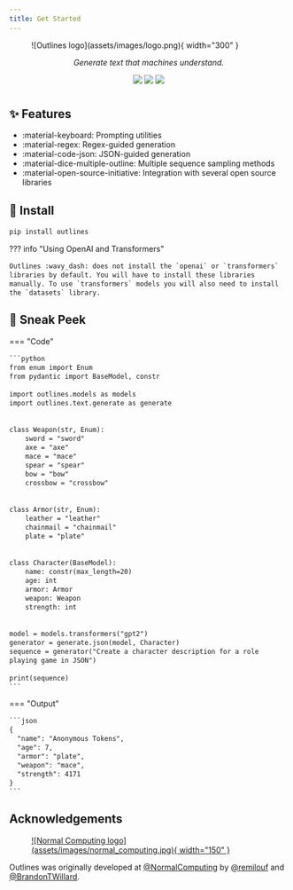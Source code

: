 ```yaml
---
title: Get Started
---
```


<!-- Logo -->
<figure markdown>
  ![Outlines logo](assets/images/logo.png){ width="300" }
</figure>

<!-- Badges -->
<div align="center">

<p><i>Generate text that machines understand.</i></p>

<a href="https://pypi.org/project/outlines/"><img src="https://img.shields.io/pypi/v/outlines?color=ECEFF4&logo=python&logoColor=white&style=flat-square"></img></a>
<a href="https://github.com/outlines-dev/outlines/graphs/contributors"><img src="https://img.shields.io/github/contributors/outlines-dev/outlines?style=flat-square&logo=github&logoColor=white&color=ECEFF4"></img></a>
<a href="https://x.com/dottxtai"><img src="https://img.shields.io/twitter/follow/dottxtai?style=social"></img></a>
</div>

<!-- Remove the title -->
#

## :sparkles: Features

- :material-keyboard: Prompting utilities
- :material-regex: Regex-guided generation
- :material-code-json: JSON-guided generation
- :material-dice-multiple-outline: Multiple sequence sampling methods
- :material-open-source-initiative: Integration with several open source libraries

## :floppy_disk: Install

```bash
pip install outlines
```

??? info "Using OpenAI and Transformers"

    Outlines :wavy_dash: does not install the `openai` or `transformers` libraries by default. You will have to install these libraries manually. To use `transformers` models you will also need to install the `datasets` library.

## :eyes: Sneak Peek

=== "Code"

    ```python
    from enum import Enum
    from pydantic import BaseModel, constr

    import outlines.models as models
    import outlines.text.generate as generate


    class Weapon(str, Enum):
        sword = "sword"
        axe = "axe"
        mace = "mace"
        spear = "spear"
        bow = "bow"
        crossbow = "crossbow"


    class Armor(str, Enum):
        leather = "leather"
        chainmail = "chainmail"
        plate = "plate"


    class Character(BaseModel):
        name: constr(max_length=20)
        age: int
        armor: Armor
        weapon: Weapon
        strength: int


    model = models.transformers("gpt2")
    generator = generate.json(model, Character)
    sequence = generator("Create a character description for a role playing game in JSON")

    print(sequence)
    ```
=== "Output"

    ```json
    {
      "name": "Anonymous Tokens",
      "age": 7,
      "armor": "plate",
      "weapon": "mace",
      "strength": 4171
    }
    ```

## Acknowledgements

<figure markdown>
  <a href="https://www.normalcomputing.ai">
  ![Normal Computing logo](assets/images/normal_computing.jpg){ width="150" }
  </a>
</figure>

Outlines was originally developed at [@NormalComputing](https://twitter.com/NormalComputing) by [@remilouf](https://twitter.com/remilouf) and [@BrandonTWillard](https://twitter.com/BrandonTWillard).
